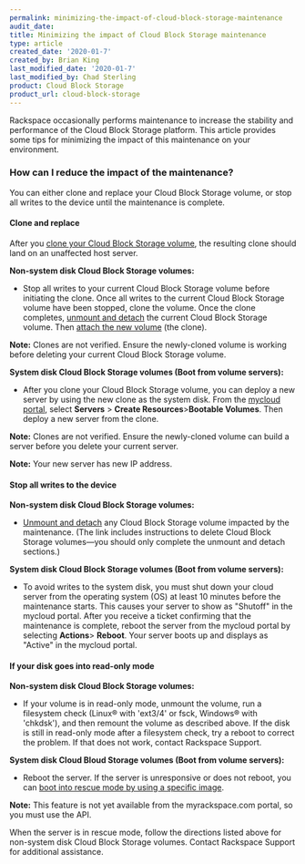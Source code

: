```yaml
---
permalink: minimizing-the-impact-of-cloud-block-storage-maintenance
audit_date:
title: Minimizing the impact of Cloud Block Storage maintenance
type: article
created_date: '2020-01-7'
created_by: Brian King
last_modified_date: '2020-01-7'
last_modified_by: Chad Sterling
product: Cloud Block Storage
product_url: cloud-block-storage
---
```


Rackspace occasionally performs maintenance to increase the stability
and performance of the Cloud Block Storage platform. This article provides
some tips for minimizing the impact of this maintenance on your environment.

###  How can I reduce the impact of the maintenance?

You can either clone and replace your Cloud Block Storage volume, or stop all writes to the device until the maintenance is complete.

#### Clone and replace

After you [clone your Cloud Block Storage volume](https://docs.rackspace.com/support/how-to/create-a-clone-of-a-cloud-block-storage-volume/), the resulting clone should land on an unaffected host server.

**Non-system disk Cloud Block Storage volumes:**

- Stop all writes to your current Cloud Block Storage volume before initiating the clone. Once all writes to the current Cloud Block Storage volume have been stopped, clone the volume. Once the clone completes, [unmount and detach](https://docs.rackspace.com/support/how-to/detach-and-delete-cloud-block-storage-volumes/) the current Cloud Block Storage volume. Then [attach the new volume](https://docs.rackspace.com/support/how-to/create-and-attach-a-cloud-block-storage-volume/) (the clone).

**Note:** Clones are not verified. Ensure the newly-cloned volume is working before deleting your current Cloud Block Storage volume.

**System disk Cloud Block Storage volumes (Boot from volume servers):**

- After you clone your Cloud Block Storage volume, you can deploy a new server by using the new clone
as the system disk. From the [mycloud portal](https://login.rackspace.com/), select **Servers** > **Create Resources**>**Bootable Volumes**. Then deploy a new server from the clone.

**Note:** Clones are not verified. Ensure the newly-cloned volume can build a server before you delete your current server.

**Note:** Your new server has new IP address.

#### Stop all writes to the device

**Non-system disk Cloud Block Storage volumes:**

- [Unmount and detach](https://docs.rackspace.com/support/how-to/detach-and-delete-cloud-block-storage-volumes/) any Cloud Block Storage volume impacted by the maintenance. (The link includes instructions to delete Cloud Block Storage volumes&mdash;you should only complete the unmount and detach sections.)

**System disk Cloud Block Storage volumes (Boot from volume servers):**

- To avoid writes to the system disk, you must shut down your cloud server from the operating system (OS) at least 10 minutes before the maintenance starts. This causes your server to show as "Shutoff"  in the mycloud portal. After you receive a ticket confirming that the maintenance is complete, reboot the server from the mycloud portal by selecting **Actions**> **Reboot**. Your server boots up and displays as "Active" in the mycloud portal.

#### If your disk goes into read-only mode

**Non-system disk Cloud Block Storage volumes:**

- If your volume is in read-only mode, unmount the volume, run a filesystem check
(Linux&reg; with 'ext3/4' or fsck, Windows&reg; with 'chkdsk'), and then remount the volume as described above.
If the disk is still in read-only mode after a filesystem check, try a reboot to correct the problem. If that
does not work, contact Rackspace Support.

**System disk Cloud Bloud Storage volumes (Boot from volume servers):**

- Reboot the server. If the server is unresponsive or does not reboot, you can [boot
into rescue mode by using a specific image](https://developer.rackspace.com/docs/cloud-servers/v2/api-reference/svr-basic-operations/#rescue-specified-server).

**Note:** This feature is not yet available from the myrackspace.com portal, so you must use the API.

When the server is in rescue mode, follow the directions listed above for non-system disk Cloud Block Storage  volumes. Contact Rackspace Support for additional assistance.
